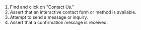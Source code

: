 1. Find and click on "Contact Us."
2. Assert that an interactive contact form or method is available.
3. Attempt to send a message or inquiry.
4. Assert that a confirmation message is received.
